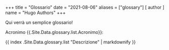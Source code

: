 +++
title = "Glossario"
date = "2021-08-06"
aliases = ["glossary"]
[ author ]
  name = "Hugo Authors"
+++

Qui verrà un semplice glossario!

<div>Acronimo {{.Site.Data.glossary.list.Acronimo}}: <p>{{ index .Site.Data.glossary.list "Descrizione" | markdownify }}</p></div>